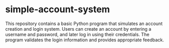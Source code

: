 # simple-account-system
This repository contains a basic Python program that simulates an account creation and login system. Users can create an account by entering a username and password, and later log in using their credentials. The program validates the login information and provides appropriate feedback.
